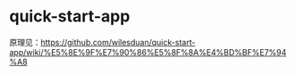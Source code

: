 # quick-start-app
原理见：https://github.com/wilesduan/quick-start-app/wiki/%E5%8E%9F%E7%90%86%E5%8F%8A%E4%BD%BF%E7%94%A8
